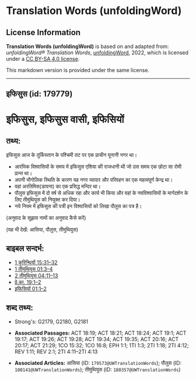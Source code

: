 # Translation Words (unfoldingWord)

## License Information

**Translation Words (unfoldingWord)** is based on and adapted from: _unfoldingWord® Translation Words_, [unfoldingWord](https://unfoldingword.org/utw), 2022, which is licensed under a [CC BY-SA 4.0 license](https://creativecommons.org/licenses/by-sa/4.0/legalcode.en).

This markdown version is provided under the same license.



--------------------------------

## इफिसुस (id: 179779)

इफिसुस, इफिसुस वासी, इफिसियों
=============================

तथ्य:
-----

इफिसुस आज के तुर्किस्तान के पश्चिमी तट पर एक प्राचीन यूनानी नगर था।

* आरंभिक विश्वासियों के समय में इफिसुस एशिया की राजधानी थी जो उस समय एक छोटा सा रोमी प्रान्त था।
* अपनी भौगोलिक स्थिति के कारण यह नगर व्यापार और परिवहन का एक महत्वपूर्ण केन्द्र था।
* वहां अरतिमिस(डायना) का एक प्रसिद्ध मन्दिर था।
* पौलुस इफिसुस में दो वर्ष से अधिक रहा और कार्य भी किया और वहां के नवविश्वासियों के मार्गदर्शन के लिए तीमुथियुस को नियुक्त कर दिया।
* नये नियम में इफिसुस की पत्री इन विश्वासियों को लिखा पौलुस का पत्र है।

(अनुवाद के सुझाव नामों का अनुवाद कैसे करें)

(यह भी देखें: आसिया, पौलुस, तीमुथियुस)

बाइबल सन्दर्भ:
--------------

* [1 कुरिन्थियों 15:31–32](https://ref.ly/1Cor0:0)
* [1 तीमुथियुस 01:3–4](https://ref.ly/1Tim0:0)
* [2 तीमुथियुस 04:11–13](https://ref.ly/2Tim0:0)
* [प्रे.का. 19:1–2](https://ref.ly/Acts19:1-Acts19:2)
* [इफिसियों 01:1–2](https://ref.ly/Eph1:1-Eph1:2)

शब्द तथ्य:
----------

* Strong's: G2179, G2180, G2181

* **Associated Passages:** ACT 18:19; ACT 18:21; ACT 18:24; ACT 19:1; ACT 19:17; ACT 19:26; ACT 19:28; ACT 19:34; ACT 19:35; ACT 20:16; ACT 20:17; ACT 21:29; 1CO 15:32; 1CO 16:8; EPH 1:1; 1TI 1:3; 2TI 1:18; 2TI 4:12; REV 1:11; REV 2:1; 2TI 4:11–2TI 4:13
* **Associated Articles:** आसिया (ID: `179573@UWTranslationWords`); पौलुस (ID: `180141@UWTranslationWords`); तीमुथियुस (ID: `180357@UWTranslationWords`)

